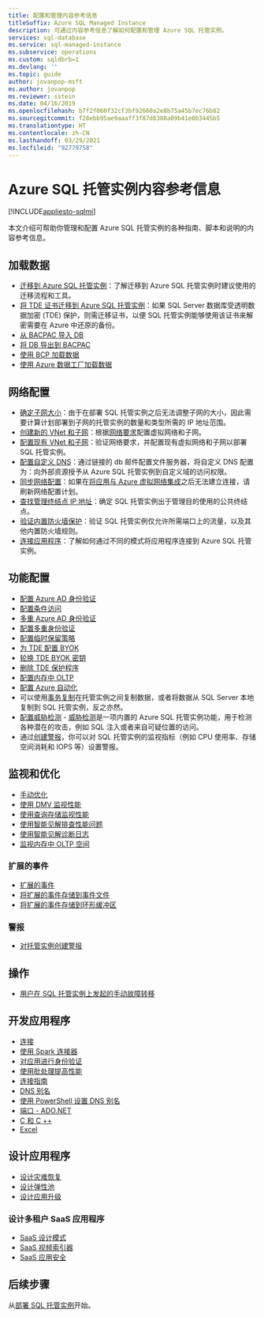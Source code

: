 ```yaml
---
title: 配置和管理内容参考信息
titleSuffix: Azure SQL Managed Instance
description: 可通过内容参考信息了解如何配置和管理 Azure SQL 托管实例。
services: sql-database
ms.service: sql-managed-instance
ms.subservice: operations
ms.custom: sqldbrb=1
ms.devlang: ''
ms.topic: guide
author: jovanpop-msft
ms.author: jovanpop
ms.reviewer: sstein
ms.date: 04/16/2019
ms.openlocfilehash: b7f2f060f32cf3bf92660a2e8b75a45b7ec76b82
ms.sourcegitcommit: f28ebb95ae9aaaff3f87d8388a09b41e0b3445b5
ms.translationtype: HT
ms.contentlocale: zh-CN
ms.lasthandoff: 03/29/2021
ms.locfileid: "92779758"
---
```

# <a name="azure-sql-managed-instance-content-reference"></a>Azure SQL 托管实例内容参考信息
[!INCLUDE[appliesto-sqlmi](../includes/appliesto-sqlmi.md)]

本文介绍可帮助你管理和配置 Azure SQL 托管实例的各种指南、脚本和说明的内容参考信息。

## <a name="load-data"></a>加载数据

- [迁移到 Azure SQL 托管实例](migrate-to-instance-from-sql-server.md)：了解迁移到 Azure SQL 托管实例时建议使用的迁移流程和工具。
- [将 TDE 证书迁移到 Azure SQL 托管实例](tde-certificate-migrate.md)：如果 SQL Server 数据库受透明数据加密 (TDE) 保护，则需迁移证书，以便 SQL 托管实例能够使用该证书来解密需要在 Azure 中还原的备份。
- [从 BACPAC 导入 DB](../database/database-import.md)
- [将 DB 导出到 BACPAC](../database/database-export.md)
- [使用 BCP 加载数据](../load-from-csv-with-bcp.md)
- [使用 Azure 数据工厂加载数据](../../data-factory/connector-azure-sql-database.md?toc=/azure/sql-database/toc.json)

## <a name="network-configuration"></a>网络配置

- [确定子网大小](vnet-subnet-determine-size.md)：由于在部署 SQL 托管实例之后无法调整子网的大小，因此需要计算计划部署到子网的托管实例的数量和类型所需的 IP 地址范围。 
- [创建新的 VNet 和子网](virtual-network-subnet-create-arm-template.md)：根据[网络要求](connectivity-architecture-overview.md#network-requirements)配置虚拟网络和子网。 
- [配置现有 VNet 和子网](vnet-existing-add-subnet.md)：验证网络要求，并配置现有虚拟网络和子网以部署 SQL 托管实例。 
- [配置自定义 DNS](custom-dns-configure.md)：通过链接的 db 邮件配置文件服务器，将自定义 DNS 配置为：向外部资源授予从 Azure SQL 托管实例到自定义域的访问权限。 
- [同步网络配置](azure-app-sync-network-configuration.md)：如果在[将应用与 Azure 虚拟网络集成](../../app-service/web-sites-integrate-with-vnet.md)之后无法建立连接，请刷新网络配置计划。
- [查找管理终结点 IP 地址](management-endpoint-find-ip-address.md)：确定 SQL 托管实例出于管理目的使用的公共终结点。 
- [验证内置防火墙保护](management-endpoint-verify-built-in-firewall.md)：验证 SQL 托管实例仅允许所需端口上的流量，以及其他内置防火墙规则。 
- [连接应用程序](connect-application-instance.md)：了解如何通过不同的模式将应用程序连接到 Azure SQL 托管实例。

## <a name="feature-configuration"></a>功能配置

- [配置 Azure AD 身份验证](../database/authentication-aad-configure.md)
- [配置条件访问](../database/conditional-access-configure.md)
- [多重 Azure AD 身份验证](../database/authentication-mfa-ssms-overview.md)
- [配置多重身份验证](../database/authentication-mfa-ssms-configure.md)
- [配置临时保留策略](../database/temporal-tables-retention-policy.md)
- [为 TDE 配置 BYOK](../database/transparent-data-encryption-byok-configure.md)
- [轮换 TDE BYOK 密钥](../database/transparent-data-encryption-byok-key-rotation.md)
- [删除 TDE 保护程序](../database/transparent-data-encryption-byok-remove-tde-protector.md)
- [配置内存中 OLTP](../in-memory-oltp-configure.md)
- [配置 Azure 自动化](../database/automation-manage.md)
- 可以使用[事务复制](replication-between-two-instances-configure-tutorial.md)在托管实例之间复制数据，或者将数据从 SQL Server 本地复制到 SQL 托管实例，反之亦然。
- [配置威胁检测](threat-detection-configure.md) - [威胁检测](../database/threat-detection-overview.md)是一项内置的 Azure SQL 托管实例功能，用于检测各种潜在的攻击，例如 SQL 注入或者来自可疑位置的访问。 
- 通过[创建警报](alerts-create.md)，你可以对 SQL 托管实例的监视指标（例如 CPU 使用率、存储空间消耗和 IOPS 等）设置警报。 

## <a name="monitoring-and-tuning"></a>监视和优化

- [手动优化](../database/performance-guidance.md)
- [使用 DMV 监视性能](../database/monitoring-with-dmvs.md)
- [使用查询存储监视性能](/sql/relational-databases/performance/best-practice-with-the-query-store#Insight)
- [使用智能见解排查性能问题](../database/intelligent-insights-troubleshoot-performance.md)
- [使用智能见解诊断日志](../database/intelligent-insights-use-diagnostics-log.md)
- [监视内存中 OLTP 空间](../in-memory-oltp-monitor-space.md)

### <a name="extended-events"></a>扩展的事件

- [扩展的事件](../database/xevent-db-diff-from-svr.md)
- [将扩展的事件存储到事件文件](../database/xevent-code-event-file.md)
- [将扩展的事件存储到环形缓冲区](../database/xevent-code-ring-buffer.md)

### <a name="alerting"></a>警报

- [对托管实例创建警报](alerts-create.md)

## <a name="operations"></a>操作

- [用户在 SQL 托管实例上发起的手动故障转移](user-initiated-failover.md)

## <a name="develop-applications"></a>开发应用程序

- [连接](../database/connect-query-content-reference-guide.md#libraries)
- [使用 Spark 连接器](../../cosmos-db/spark-connector.md)
- [对应用进行身份验证](../database/application-authentication-get-client-id-keys.md)
- [使用批处理提高性能](../performance-improve-use-batching.md)
- [连接指南](../database/troubleshoot-common-connectivity-issues.md)
- [DNS 别名](../database/dns-alias-overview.md)
- [使用 PowerShell 设置 DNS 别名](../database/dns-alias-powershell-create.md)
- [端口 - ADO.NET](../database/adonet-v12-develop-direct-route-ports.md)
- [C 和 C ++](../database/develop-cplusplus-simple.md)
- [Excel](../database/connect-excel.md)

## <a name="design-applications"></a>设计应用程序

- [设计灾难恢复](../database/designing-cloud-solutions-for-disaster-recovery.md)
- [设计弹性池](../database/disaster-recovery-strategies-for-applications-with-elastic-pool.md)
- [设计应用升级](../database/manage-application-rolling-upgrade.md)

### <a name="design-multi-tenant-saas-applications"></a>设计多租户 SaaS 应用程序

- [SaaS 设计模式](../database/saas-tenancy-app-design-patterns.md)
- [SaaS 视频索引器](../database/saas-tenancy-video-index-wingtip-brk3120-20171011.md)
- [SaaS 应用安全](../database/saas-tenancy-elastic-tools-multi-tenant-row-level-security.md)

## <a name="next-steps"></a>后续步骤

从[部署 SQL 托管实例](instance-create-quickstart.md)开始。